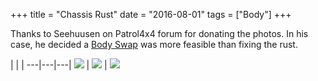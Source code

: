+++
title = "Chassis Rust"
date = "2016-08-01"
tags = ["Body"]
+++

Thanks to Seehuusen on Patrol4x4 forum for donating the photos. In his case, he decided a [Body Swap][Wiki: body-swap] was more feasible than fixing the rust.

   |   |   |
---|---|---|
[![][Image: back]][Image: back] | [![][Image: front]][Image: front] | [![][Image: middle]][Image: middle]

[Image: back]: /wiki/body/chassis-rust/chassis-rust-lhs-back.jpg
[Image: front]: /wiki/body/chassis-rust/chassis-rust-lhs-front.jpg
[Image: middle]: /wiki/body/chassis-rust/chassis-rust-lhs-middle.jpg

[Wiki: body-swap]: /wiki/body/body-swap
